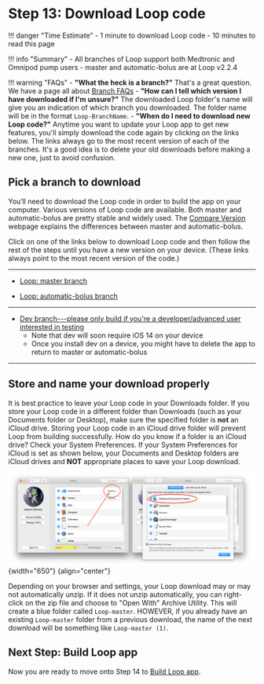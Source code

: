 # Step 13: Download Loop code

!!! danger "Time Estimate"
    - 1 minute to download Loop code
    - 10 minutes to read this page

!!! info "Summary"
    - All branches of Loop support both Medtronic and Omnipod pump users
    - master and automatic-bolus are at Loop v2.2.4

!!! warning "FAQs"
    - **"What the heck is a branch?"** That's a great question. We have a page all about [Branch FAQs](../faqs/branch-faqs.md)
    - **"How can I tell which version I have downloaded if I'm unsure?"** The downloaded Loop folder's name will give you an indication of which branch you downloaded. The folder name will be in the format `Loop-BranchName`.
    - **"When do I need to download new Loop code?"** Anytime you want to update your Loop app to get new features, you'll simply download the code again by clicking on the links below. The links always go to the most recent version of each of the branches. It's a good idea is to delete your old downloads before making a new one, just to avoid confusion.

## Pick a branch to download

You’ll need to download the Loop code in order to build the app on your computer. Various versions of Loop code are available. Both master and automatic-bolus are pretty stable and widely used.  The [Compare Version](https://www.loopnlearn.org/compare-branches/) webpage explains the differences between master and automatic-bolus.

Click on one of the links below to download Loop code and then follow the rest of the steps until you have a new version on your device. (These links always point to the most recent version of the code.)

---

- [Loop: master branch](https://github.com/LoopKit/Loop/archive/master.zip)

- [Loop: automatic-bolus branch](https://github.com/LoopKit/Loop/archive/automatic-bolus.zip)

---

- [Dev branch---please only build if you're a developer/advanced user interested in testing](https://github.com/LoopKit/Loop/archive/dev.zip)
    - Note that dev will soon require iOS 14 on your device
    - Once you install dev on a device, you might have to delete the app to return to master or automatic-bolus


---

## Store and name your download properly

It is best practice to leave your Loop code in your Downloads folder. If you store your Loop code in a different folder than Downloads (such as your Documents folder or Desktop), make sure the specified folder is **not** an iCloud drive. Storing your Loop code in an iCloud drive folder will prevent Loop from building successfully.  How do you know if a folder is an iCloud drive? Check your System Preferences. If your System Preferences for iCloud is set as shown below, your Documents and Desktop folders are iCloud drives and **NOT** appropriate places to save your Loop download.

![img/icloud-drive.png](img/icloud-drive.png){width="650"}
{align="center"}

Depending on your browser and settings, your Loop download may or may not automatically unzip. If it does not unzip automatically, you can right-click on the zip file and choose to "Open With" Archive Utility. This will create a blue folder called `Loop-master`.  HOWEVER, if you already have an existing `Loop-master` folder from a previous download, the name of the next download will be something like `Loop-master (1)`.

## Next Step: Build Loop app

Now you are ready to move onto Step 14 to [Build Loop app](step14.md).

